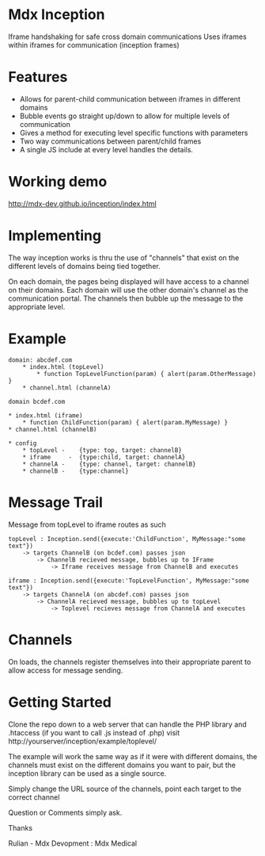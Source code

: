 # Mdx Inception 
Iframe handshaking for safe cross domain communications
Uses iframes within iframes for communication (inception frames) 

# Features
* Allows for parent-child communication between iframes in different domains
* Bubble events go straight up/down to allow for multiple levels of communication
* Gives a method for executing level specific functions with parameters
* Two way communications between parent/child frames 
* A single JS include at every level handles the details. 

# Working demo 
http://mdx-dev.github.io/inception/index.html

# Implementing
The way inception works is thru the use of "channels" that exist
on the different levels of domains being tied together. 

On each domain, the pages being displayed will have access to a channel on their domains. 
Each domain will use the other domain's channel as the communication portal. 
The channels then bubble up the message to the appropriate level. 

# Example
	domain: abcdef.com 
		* index.html (topLevel)
			* function TopLevelFunction(param) { alert(param.OtherMessage) }
		* channel.html (channelA) 

	domain bcdef.com 

	* index.html (iframe) 
		* function ChildFunction(param) { alert(param.MyMessage) }
	* channel.html (channelB) 

	* config
		* topLevel - 	{type: top, target: channelB} 
		* iframe 	 - 	{type:child, target: channelA}
		* channelA - 	{type: channel, target: channelB}
		* channelB - 	{type:channel}

# Message Trail
	
Message from topLevel to iframe routes as such
	
	topLevel : Inception.send({execute:'ChildFunction', MyMessage:"some text"})
		-> targets ChannelB (on bcdef.com) passes json 
		 	-> ChannelB recieved message, bubbles up to IFrame 
		 		-> Iframe receives message from ChannelB and executes 

	iframe : Inception.send({execute:'TopLevelFunction', MyMessage:"some text"})
		-> targets ChannelA (on abcdef.com) passes json 
			-> ChannelA recieved message, bubbles up to topLevel
				-> Toplevel recieves message from ChannelA and executes 

# Channels
On loads, the channels register themselves into their appropriate parent to allow access for message sending. 


# Getting Started
Clone the repo down to a web server that can handle the PHP library and .htaccess (if you want to call .js instead of .php) 
visit http://yourserver/inception/example/toplevel/ 

The example will work the same way as if it were with different domains, the channels must exist on the different domains you 
want to pair, but the inception library can be used as a single source. 

Simply change the URL source of the channels, point each target to the correct channel 

Question or Comments simply ask. 

Thanks

Rulian - Mdx Devopment : Mdx Medical 